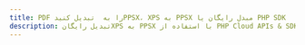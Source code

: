 ---title: PDF را به  تبدیل کنیدPPSX، XPS به PPSX مبدل رایگان یا PHP SDKdescription: تبدیل رایگانXPS به PPSX با استفاده از PHP Cloud APIs & SDK همچنین اسناد PDF را در Cloud ایجاد، ویرایش و رندر کنید.---